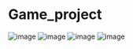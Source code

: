# Game_project
![image](https://github.com/user-attachments/assets/02938576-8052-4953-9472-5a54bac810db)
![image](https://github.com/user-attachments/assets/1122e198-41ec-47c9-96dd-41c7165798b9)
![image](https://github.com/user-attachments/assets/c1b7498e-98be-4cc9-ab76-378ce8992ca2)
![image](https://github.com/user-attachments/assets/7b0710ff-fdbc-4a86-b6d8-555acddeb66b)
